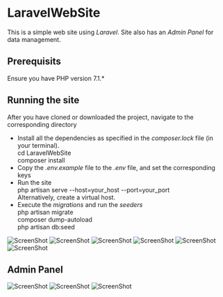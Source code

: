 # LaravelWebSite
 This is a simple web site using <i>Laravel</i>. Site also has an <i>Admin Panel</i> for data management.

## Prerequisits
  Ensure you have PHP version 7.1.*
  
 ## Running the site
 After you have cloned or downloaded the project, navigate to the corresponding directory
  <ul>
     <li>
     Install all the dependencies as specified in the <i>composer.lock</i> file (in your terminal). <br/>
     cd LaravelWebSite <br/>
     composer install 
     </li>
     <li>Copy the <i>.env.example</i> file to the <i>.env</i> file, and set the corresponding keys</li>
     <li> Run the site <br/> php artisan serve --host=your_host --port=your_port <br/> Alternatively, create a virtual host. <br/>
     </li>
     <li>Execute the <i>migrations</i> and run the <i>seeders</i> <br/> php artisan migrate
     <br/>composer dump-autoload
     <br/>php artisan db:seed
     </li>
  </ul>   
  
  
  ![ScreenShot](https://i.imgur.com/NUntklx.png)
  ![ScreenShot](https://i.imgur.com/zUHUD4r.png)
  ![ScreenShot](https://i.imgur.com/l8jjmP6.png)
  ![ScreenShot](https://i.imgur.com/SFhPO88.png)
  ![ScreenShot](https://i.imgur.com/mKuek5d.png)
  ![ScreenShot](https://i.imgur.com/FHaNyYK.png)
  
  ## Admin Panel
  ![ScreenShot](https://i.imgur.com/SSn88Ph.png)
  ![ScreenShot](https://i.imgur.com/ouCuaK0.png)
  ![ScreenShot](https://i.imgur.com/JYCSHut.png)